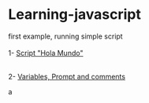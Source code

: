 # Learning-javascript
first example, running simple script
<br><br>
1-  <a href="https://github.com/lbvp10/learning-javascript/tree/01-simple_script">Script "Hola Mundo"</a>

<br>
2-  <a href="https://github.com/lbvp10/learning-javascript/tree/02-vars">Variables, Prompt  and comments</a>

a